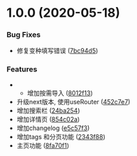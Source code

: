 # 1.0.0 (2020-05-18)


### Bug Fixes

* 修复变种填写错误 ([7bc94d5](https://github.com/IronKinoko/e-hentai-view/commit/7bc94d5c5d48c8da20ff9414ff7a904e76ca06d9))


### Features

* - 增加按需导入 ([8012f13](https://github.com/IronKinoko/e-hentai-view/commit/8012f13280ea7de41c0b1e5f689cc9015814832e))
* 升级next版本, 使用useRouter ([452c7e7](https://github.com/IronKinoko/e-hentai-view/commit/452c7e762f95904f590e1a5f362c2527b9d80fbf))
* 增加搜索栏 ([24ba254](https://github.com/IronKinoko/e-hentai-view/commit/24ba254ea7d1460403d733c862bed1211ee50bee))
* 增加详情页 ([854c02a](https://github.com/IronKinoko/e-hentai-view/commit/854c02aaa87aafb9249169d8624e232be9d7240d))
* 增加changelog ([e5c57f3](https://github.com/IronKinoko/e-hentai-view/commit/e5c57f31c2584c4d732e6967f4e9cecae82b752a))
* 增加tags 和分页功能 ([2343f88](https://github.com/IronKinoko/e-hentai-view/commit/2343f88a377124a0d6b2dfdce8da8bacb4714400))
* 主页功能 ([8fa70f1](https://github.com/IronKinoko/e-hentai-view/commit/8fa70f1c1c9b1bb38e725093405ee107df05387d))



